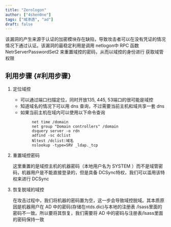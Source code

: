```yaml
---
title: "Zerologon"
author: ["4shen0ne"]
tags: ["域渗透", "ad"]
draft: false
---
```


该漏洞的产生来源于认证的加密模块存在缺陷，导致攻击者可以在没有凭证的情况情况下通过认证。该漏洞的最稳定利用是调用 netlogon中 RPC 函数 NetrServerPasswordSet2 来重置域控的密码，从而以域控的身份进行 获取域管权限


## 利用步骤 {#利用步骤}

1.  定位域控
    -   可以通过端口扫描定位，同时开放135, 445, 53端口的很可能是域控
    -   知道域名的情况下可以用 dns 查询，不过需要当前主机和域共享一套 dns
    -   如果当前主机在域内可以使用以下命令查询
        ```nil
             net time /domain
             net group "Domain controllers" /domain
             dsquery server -o rdn
             adfind -sc dclist
             Nltest /dclist:域名
             nslookup -type=SRV _ldap._tcp
        ```

2.  重置域控密码

    这里重置的是域控主机的机器密码（本地用户名为 SYSTEM ）而不是域管密码，机器用户是不能直接登录的，但是具备 DCSync特权，我们可以滥用该特权来进行 DCSync

3.  恢复脱域的域控

    在攻击过程中，我们将机器的密码置为空，这一步会导致域控脱域。其本质原因是机器用户在 AD 中的密码(存储在ntds.dic)与本地的注册表 /lsass里面的密码不一致。所以要将其恢复，我们需要将 AD 中的密码与注册表/lsass里面的密码保持一致

